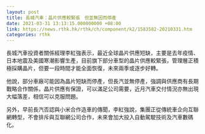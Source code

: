 ```yaml
---
layout: post
title: 長城汽車：晶片供應較緊張　但並無因而停產
date: 2021-03-31 13:13:15.000000000 +08:00
link: https://news.rthk.hk/rthk/ch/component/k2/1583582-20210331.htm
categories: rthk
---
```


長城汽車投資者關係經理李紅強表示，最近全球晶片供應短缺，主要是去年疫情、日本地震及美國寒潮影響生產，目前旗下部分車型的晶片供應較緊張，管理層正積極採購晶片，但要一段時間才能全面恢復，未來兩季或逐步好轉。

他說，部分車廠可能因為晶片短缺而停產，但長汽並無停產，強調與供應商有長期戰略合作關係，晶片供應有保證，可以滿足公司需要，近月汽車交付情況亦無出現大幅落差，相信可以克服問題。

另外，早前長汽否認與小米合作造車的傳聞，李紅強說，集團正從傳統車企向互聯網轉型，不會排斥與互聯網公司合作，未來會加大投入自動駕駛技術及汽車數碼化。
